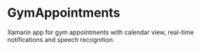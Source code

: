 # GymAppointments

Xamarin app for gym appointments with calendar view, real-time notifications and speech recognition.
